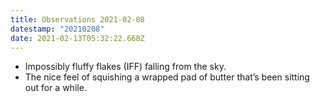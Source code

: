 ```yaml
---
title: Observations 2021-02-08
datestamp: "20210208"
date: 2021-02-13T05:32:22.668Z
---
```

- Impossibly fluffy flakes (IFF) falling from the sky.
- The nice feel of squishing a wrapped pad of butter that’s been sitting out for a while.